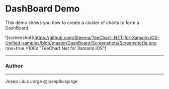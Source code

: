 DashBoard Demo
==================

This demo shows you how to create a cluster of charts to form a DashBoard.

![screenshot](https://github.com/Steema/TeeChart-.NET-for-Xamarin.iOS-Unified-samples/blob/master/DashBoard/Screenshots/Screenshot1a.png raw=true =100x  "TeeChart.Net for Xamarin.iOS")


------
### Author
------
Josep Lluis Jorge @joseplluisjorge
